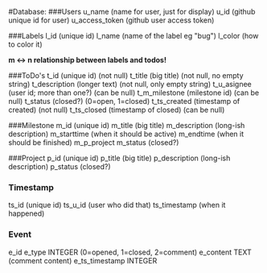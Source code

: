 #Database:
###Users
u_name (name for user, just for display)
u_id (github unique id for user)
u_access_token (github user access token)

###Labels
l_id (unique id)
l_name (name of the label eg "bug")
l_color (how to color it)

__m <-> n relationship between labels and todos!__

###ToDo's
t_id (unique id) (not null)
t_title (big title) (not null, no empty string)
t_description (longer text) (not null, only empty string)
t_u_asignee (user id; more than one?) (can be null)
t_m_milestone (milestone id) (can be null)
t_status (closed?) (0=open, 1=closed)
t_ts_created (timestamp of created) (not null)
t_ts_closed (timestamp of closed) (can be null)

###Milestone
m_id (unique id)
m_title (big title)
m_description (long-ish description)
m_starttime (when it should be active)
m_endtime (when it should be finished)
m_p_project
m_status (closed?)

###Project
p_id (unique id)
p_title (big title)
p_description (long-ish description)
p_status (closed?)

### Timestamp
ts_id (unique id)
ts_u_id (user who did that)
ts_timestamp (when it happened)

### Event
e_id
e_type INTEGER (0=opened, 1=closed, 2=comment)
e_content TEXT (comment content)
e_ts_timestamp INTEGER